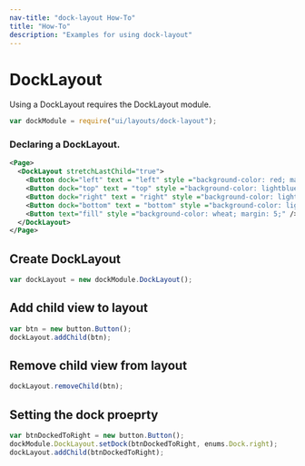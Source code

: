 ```yaml
---
nav-title: "dock-layout How-To"
title: "How-To"
description: "Examples for using dock-layout"
---
```

# DockLayout
Using a DockLayout requires the DockLayout module.
``` JavaScript
var dockModule = require("ui/layouts/dock-layout");
```
### Declaring a DockLayout.
```XML
<Page>
  <DockLayout stretchLastChild="true">
    <Button dock="left" text = "left" style ="background-color: red; margin: 5;" />
    <Button dock="top" text = "top" style ="background-color: lightblue; margin: 5;" />
    <Button dock="right" text = "right" style ="background-color: lightgreen; margin: 5;" />
    <Button dock="bottom" text = "bottom" style ="background-color: lightpink; margin: 5;" />
    <Button text="fill" style ="background-color: wheat; margin: 5;" />
  </DockLayout>
</Page>
```
## Create DockLayout
``` JavaScript
var dockLayout = new dockModule.DockLayout();
 ```
## Add child view to layout
``` JavaScript
var btn = new button.Button();
dockLayout.addChild(btn);
 ```
## Remove child view from layout
``` JavaScript
dockLayout.removeChild(btn);
```
## Setting the dock proeprty
``` JavaScript
var btnDockedToRight = new button.Button();
dockModule.DockLayout.setDock(btnDockedToRight, enums.Dock.right);
dockLayout.addChild(btnDockedToRight);
```

